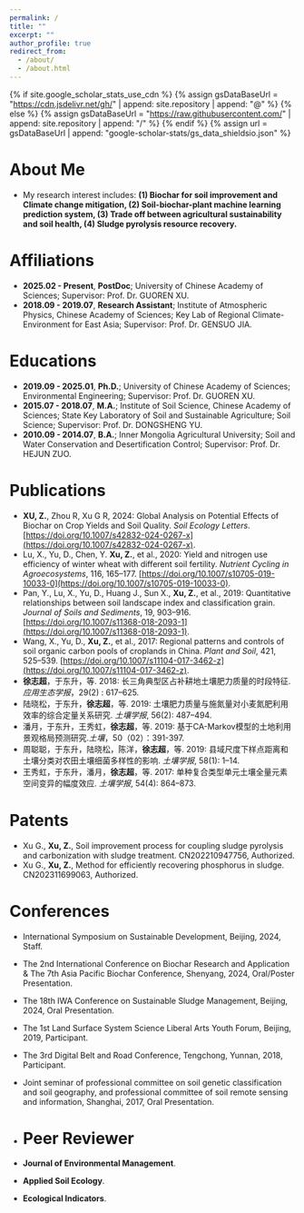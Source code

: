 ```yaml
---
permalink: /
title: ""
excerpt: ""
author_profile: true
redirect_from: 
  - /about/
  - /about.html
---
```


{% if site.google_scholar_stats_use_cdn %}
{% assign gsDataBaseUrl = "https://cdn.jsdelivr.net/gh/" | append: site.repository | append: "@" %}
{% else %}
{% assign gsDataBaseUrl = "https://raw.githubusercontent.com/" | append: site.repository | append: "/" %}
{% endif %}
{% assign url = gsDataBaseUrl | append: "google-scholar-stats/gs_data_shieldsio.json" %}

<span class='anchor' id='about-me'></span>

	
# About Me
- My research interest includes: **(1) Biochar for soil improvement and Climate change mitigation, (2) Soil-biochar-plant machine learning prediction system, (3) Trade off between agricultural sustainability and soil health, (4) Sludge pyrolysis resource recovery.**

# Affiliations
- **2025.02 - Present**, **PostDoc**; University of Chinese Academy of Sciences; Supervisor: Prof. Dr. GUOREN XU. 
- **2018.09 - 2019.07**, **Research Assistant**; Institute of Atmospheric Physics, Chinese Academy of Sciences; Key Lab of Regional Climate-Environment for East Asia; Supervisor: Prof. Dr. GENSUO JIA.

# Educations
- **2019.09 - 2025.01**, **Ph.D.**; University of Chinese Academy of Sciences; Environmental Engineering; Supervisor: Prof. Dr. GUOREN XU. 
- **2015.07 - 2018.07**, **M.A.**; Institute of Soil Science, Chinese Academy of Sciences; State Key Laboratory of Soil and Sustainable Agriculture; Soil Science; Supervisor: Prof. Dr. DONGSHENG YU.
- **2010.09 - 2014.07**, **B.A.**; Inner Mongolia Agricultural University; Soil and Water Conservation and Desertification Control; Supervisor: Prof. Dr. HEJUN ZUO.

# Publications 
- **XU, Z.**, Zhou R, Xu G R, 2024: Global Analysis on Potential Effects of Biochar on Crop Yields and Soil Quality. *Soil Ecology Letters*. [https://doi.org/10.1007/s42832-024-0267-x](https://doi.org/10.1007/s42832-024-0267-x).  
- Lu, X., Yu, D., Chen, Y. **Xu, Z.**, et al., 2020: Yield and nitrogen use efficiency of winter wheat with different soil fertility. *Nutrient Cycling in Agroecosystems*, 116, 165–177. [https://doi.org/10.1007/s10705-019-10033-0](https://doi.org/10.1007/s10705-019-10033-0). 
- Pan, Y., Lu, X., Yu, D., Huang J., Sun X., **Xu, Z.**, et al., 2019: Quantitative relationships between soil landscape index and classification grain. *Journal of Soils and Sediments*, 19, 903–916. [https://doi.org/10.1007/s11368-018-2093-1](https://doi.org/10.1007/s11368-018-2093-1). 
- Wang, X., Yu, D., **Xu, Z.**, et al., 2017: Regional patterns and controls of soil organic carbon pools of croplands in China. *Plant and Soil*, 421, 525–539. [https://doi.org/10.1007/s11104-017-3462-z](https://doi.org/10.1007/s11104-017-3462-z). 
- **徐志超**，于东升，等. 2018: 长三角典型区占补耕地土壤肥力质量的时段特征. *应用生态学报*，29(2) : 617–625.
- 陆晓松，于东升，**徐志超**，等. 2019: 土壤肥力质量与施氮量对小麦氮肥利用效率的综合定量关系研究. *土壤学报*, 56(2): 487–494.
- 潘月，于东升，王秀虹，**徐志超**，等. 2019: 基于CA-Markov模型的土地利用景观格局预测研究.*土壤*，50（02）：391-397.
- 周聪聪，于东升，陆晓松，陈洋，**徐志超**，等. 2019: 县域尺度下样点距离和土壤分类对农田土壤细菌多样性的影响. *土壤学报*, 58(1): 1–14.
- 王秀虹，于东升，潘月，**徐志超**，等. 2017: 单种复合类型单元土壤全量元素空间变异的幅度效应. *土壤学报*, 54(4): 864–873.

# Patents
- Xu G., **Xu, Z.**, Soil improvement process for coupling sludge pyrolysis and carbonization with sludge treatment. CN202210947756, Authorized.
- Xu G., **Xu, Z.**, Method for efficiently recovering phosphorus in sludge. CN202311699063, Authorized.

# Conferences
- International Symposium on Sustainable Development, Beijing, 2024, Staff.
- The 2nd International Conference on Biochar Research and Application & The 7th Asia Pacific Biochar Conference, Shenyang, 2024, Oral/Poster Presentation.
- The 18th IWA Conference on Sustainable Sludge Management, Beijing, 2024, Oral Presentation.
- The 1st Land Surface System Science Liberal Arts Youth Forum, Beijing, 2019, Participant.
- The 3rd Digital Belt and Road Conference, Tengchong, Yunnan, 2018, Participant.
- Joint seminar of professional committee on soil genetic classification and soil geography, and professional committee of soil remote sensing and information, Shanghai, 2017, Oral Presentation.

- # Peer Reviewer
- **Journal of Environmental Management**.
- **Applied Soil Ecology**.
- **Ecological Indicators**.

